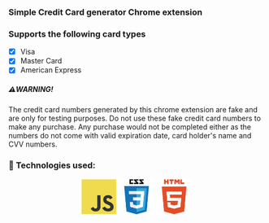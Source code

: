 ### Simple Credit Card generator Chrome extension 

### Supports the following card types

- [x] Visa
- [x] Master Card
- [x] American Express

##### ⚠️WARNING! 

The credit card numbers generated by this chrome extension are fake and are only for testing purposes. Do not use these fake credit card numbers to make any purchase. Any purchase would not be completed either as the numbers do not come with valid expiration date, card holder's name and CVV numbers.

### :rocket: Technologies used:
<p align="center">
	<img src="https://github.com/devicons/devicon/blob/master/icons/javascript/javascript-original.svg" alt="js" width="70" height="70"/>
	<img src="https://github.com/devicons/devicon/blob/master/icons/css3/css3-original-wordmark.svg" alt="css3" width="70" height="70"/>
	<img src="https://github.com/devicons/devicon/blob/master/icons/html5/html5-plain-wordmark.svg" alt="html5"  width="70" height="70"/>
</p>

